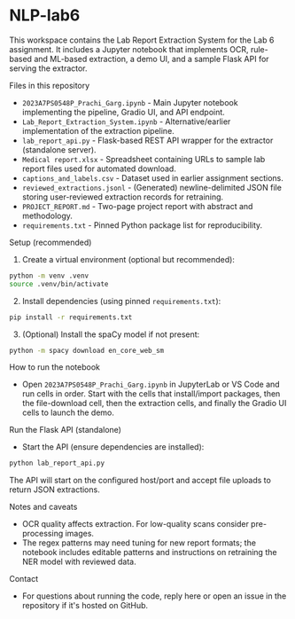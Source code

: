 # NLP-lab6

This workspace contains the Lab Report Extraction System for the Lab 6 assignment. It includes a Jupyter notebook that implements OCR, rule-based and ML-based extraction, a demo UI, and a sample Flask API for serving the extractor.

Files in this repository
- `2023A7PS0548P_Prachi_Garg.ipynb` - Main Jupyter notebook implementing the pipeline, Gradio UI, and API endpoint.
- `Lab_Report_Extraction_System.ipynb` - Alternative/earlier implementation of the extraction pipeline.
- `lab_report_api.py` - Flask-based REST API wrapper for the extractor (standalone server).
- `Medical report.xlsx` - Spreadsheet containing URLs to sample lab report files used for automated download.
- `captions_and_labels.csv` - Dataset used in earlier assignment sections.
- `reviewed_extractions.jsonl` - (Generated) newline-delimited JSON file storing user-reviewed extraction records for retraining.
- `PROJECT_REPORT.md` - Two-page project report with abstract and methodology.
- `requirements.txt` - Pinned Python package list for reproducibility.

Setup (recommended)
1. Create a virtual environment (optional but recommended):

```bash
python -m venv .venv
source .venv/bin/activate
```

2. Install dependencies (using pinned `requirements.txt`):

```bash
pip install -r requirements.txt
```

3. (Optional) Install the spaCy model if not present:

```bash
python -m spacy download en_core_web_sm
```

How to run the notebook
- Open `2023A7PS0548P_Prachi_Garg.ipynb` in JupyterLab or VS Code and run cells in order. Start with the cells that install/import packages, then the file-download cell, then the extraction cells, and finally the Gradio UI cells to launch the demo.

Run the Flask API (standalone)
- Start the API (ensure dependencies are installed):

```bash
python lab_report_api.py
```

The API will start on the configured host/port and accept file uploads to return JSON extractions.

Notes and caveats
- OCR quality affects extraction. For low-quality scans consider pre-processing images.
- The regex patterns may need tuning for new report formats; the notebook includes editable patterns and instructions on retraining the NER model with reviewed data.

Contact
- For questions about running the code, reply here or open an issue in the repository if it's hosted on GitHub.